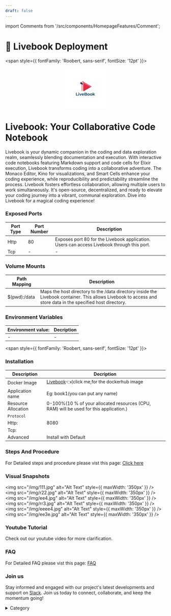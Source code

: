 ```yaml
---
draft: false
---
```

import Comments from '/src/components/HomepageFeatures/Comment';




# 📓 Livebook Deployment
<span style={{ fontFamily: 'Roobert, sans-serif', fontSize: '12pt' }}>

<p align="center">
  <img src="/img/dcdt5.jpg" alt="Alt Text" width="25%"/>
</p>

# Livebook: Your Collaborative Code Notebook

Livebook is your dynamic companion in the coding and data exploration realm, seamlessly blending documentation and execution. With interactive code notebooks featuring Markdown support and code cells for Elixir execution, Livebook transforms coding into a collaborative adventure. The Monaco Editor, Kino for visualizations, and Smart Cells enhance your coding experience, while reproducibility and predictability streamline the process. Livebook fosters effortless collaboration, allowing multiple users to work simultaneously. It's open-source, decentralized, and ready to elevate your coding journey into a vibrant, communal exploration. Dive into Livebook for a magical coding experience!

### Exposed Ports

| Port Type | Port Number | Description |
| --------- | ----------- | ----------- |
| Http      | 80          | Exposes port 80 for the Livebook application. Users can access Livebook through this port. |
| Tcp       | -           | -             |

### Volume Mounts

| Path Mapping | Description |
| ------------ | ----------- |
| $(pwd):/data | Maps the host directory to the /data directory inside the Livebook container. This allows Livebook to access and store data in the specified host directory. |

### Environment Variables

|   **Environment value:**          | Decription                                                                                                               | 
| --------------------- | ------                                                                                                                   | 
|-       |  -                              |

</span>


<span style={{ fontFamily: 'Roobert, sans-serif', fontSize: '12pt' }}>

### Installation

|  Description          | Decription                                                                                                               | 
| --------------------- | ------                                                                                                                   | 
| Docker Image          |  [Livebook](https://hub.docker.com/r/livebook/livebook)👈(click me,for the dockerhub image                                   |
| Application name      |  Eg: book1(you can put any name)                                                                                        | 
| Resource Allocation   |  0-100%(10 % of your allocated resources (CPU, RAM) will be used for this application.)                                  | 
| `Protocol`            |                                                                                                                          | 
|  Http:                | 8080                                                                                                                   |
|  Tcp:                 |                                                                                                                          | 
|    Advanced           |    Install with Default                                                                                                  |

                                                      

### Steps And Procedure

For Detailed steps and procedure please vist this page: [Click here](https://techscaleinfinite.github.io/introduction/cloud-float/Steps%20and%20procedure)


### Visual Snapshots


<img src="/img/111.jpg" alt="Alt Text" style={{ maxWidth: '350px' }} /> <img src="/img/r22.jpg" alt="Alt Text" style={{ maxWidth: '350px' }} /> <img src="/img/ee4.jpg" alt="Alt Text" style={{ maxWidth: '350px' }} /> <img src="/img/rr3.jpg" alt="Alt Text" style={{ maxWidth: '350px' }} /> <img src="/img/eeee4.jpg" alt="Alt Text" style={{ maxWidth: '350px' }} /> <img src="/img/ee3e.jpg" alt="Alt Text" style={{ maxWidth: '350px' }} />



### Youtube Tutorial&#x20;

Check out our youtube video for more clarification.

### FAQ

For Detailed FAQ please vist this page: [FAQ](https://techscaleinfinite.github.io/FAQ)

### Join us

Stay informed and engaged with our project's latest developments and support on [Slack](https://app.slack.com/client/T04QS32JX6E/C04QKEWE146). Join us today to connect, collaborate, and keep the momentum going!&#x20;

<details>

<summary>Category</summary>

Kubernetes, cloud computing, DevOps, cloud services, hosting platform, container orchestration, cloud infrastructure, cloud deployment, cloud management, cloud technology, cloud solutions, Livebook

</details>

</span>

<Comments />